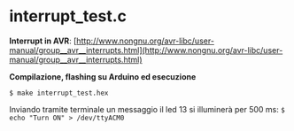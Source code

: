 # interrupt_test.c

**Interrupt in AVR**: [http://www.nongnu.org/avr-libc/user-manual/group__avr__interrupts.html](http://www.nongnu.org/avr-libc/user-manual/group__avr__interrupts.html)

**Compilazione, flashing su Arduino ed esecuzione**

`$ make interrupt_test.hex`

Inviando tramite terminale un messaggio il led 13 si illuminerà per 500 ms: `$ echo "Turn ON" > /dev/ttyACM0`




